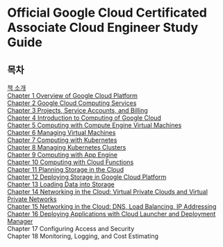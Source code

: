# Official Google Cloud Certificated Associate Cloud Engineer Study Guide

## 목차

[책 소개](Main.md)  
[Chapter 1 Overview of Google Cloud Platform](Chapter_1.md)  
[Chapter 2 Google Cloud Computing Services](Chapter_2.md)  
[Chapter 3 Projects, Service Accounts, and Billing](Chapter_3.md)  
[Chapter 4 Introduction to Computing of Google Cloud](Chapter_4.md)  
[Chapter 5 Computing with Compute Engine Virtual Machines](Chapter_5.md)  
[Chapter 6 Managing Virtual Machines](Chapter_6.md)  
[Chapter 7 Computing with Kubernetes](Chapter_7.md)  
[Chapter 8 Managing Kubernetes Clusters](Chapter_8.md)  
[Chapter 9 Computing with App Engine](Chapter_9.md)  
[Chapter 10 Computing with Cloud Functions](Chapter_10.md)  
[Chapter 11 Planning Storage in the Cloud](Chapter_11.md)  
[Chapter 12 Deploying Storage in Google Cloud Platform](Chapter_12.md)  
[Chapter 13 Loading Data into Storage](Chapter_13.md)  
[Chapter 14 Networking in the Cloud: Virtual Private Clouds and Virtual Private Networks](Chapter_14.md)  
[Chapter 15 Networking in the Cloud: DNS, Load Balancing, IP Addressing](Chapter_15.md)  
[Chapter 16 Deploying Applications with Cloud Launcher and Deployment Manager](Chapter_16.md)  
Chapter 17 Configuring Access and Security  
Chapter 18 Monitoring, Logging, and Cost Estimating